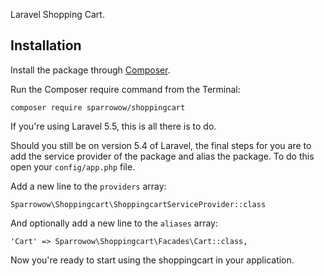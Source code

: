 Laravel Shopping Cart.

## Installation

Install the package through [Composer](http://getcomposer.org/). 

Run the Composer require command from the Terminal:

    composer require sparrowow/shoppingcart
    
If you're using Laravel 5.5, this is all there is to do. 

Should you still be on version 5.4 of Laravel, the final steps for you are to add the service provider of the package and alias the package. To do this open your `config/app.php` file.

Add a new line to the `providers` array:

	Sparrowow\Shoppingcart\ShoppingcartServiceProvider::class

And optionally add a new line to the `aliases` array:

	'Cart' => Sparrowow\Shoppingcart\Facades\Cart::class,

Now you're ready to start using the shoppingcart in your application.